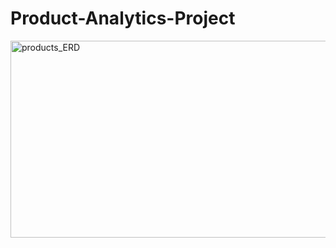 # Product-Analytics-Project
<img width="804" height="315" alt="products_ERD" src="https://github.com/user-attachments/assets/3ff2d65f-1726-4beb-9b51-26e11e1a3aba" />
